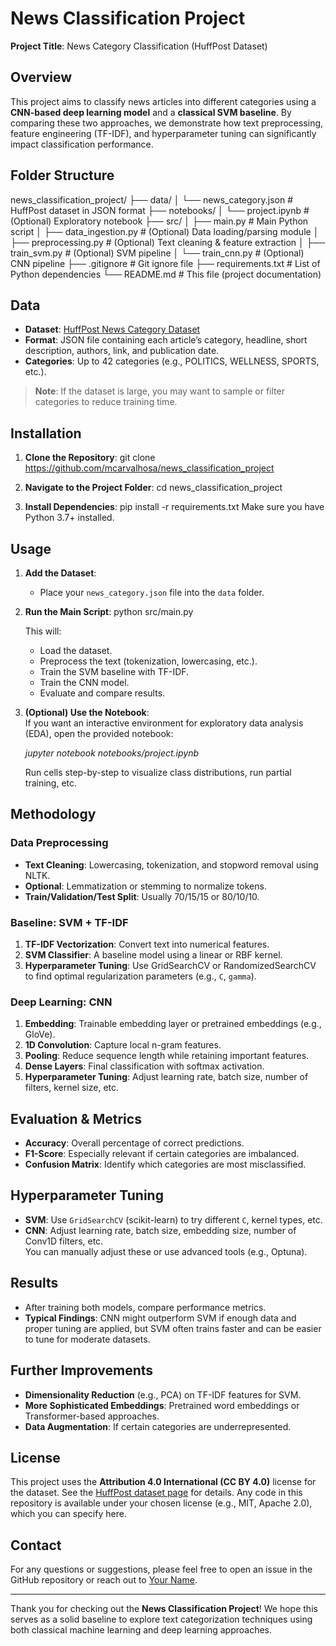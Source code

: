 # News Classification Project

**Project Title**: News Category Classification (HuffPost Dataset)

## Overview
This project aims to classify news articles into different categories using a **CNN-based deep learning model** and a **classical SVM baseline**. By comparing these two approaches, we demonstrate how text preprocessing, feature engineering (TF-IDF), and hyperparameter tuning can significantly impact classification performance.

## Folder Structure

news_classification_project/
├── data/
│   └── news_category.json       # HuffPost dataset in JSON format
├── notebooks/
│   └── project.ipynb            # (Optional) Exploratory notebook
├── src/
│   ├── main.py                  # Main Python script
│   ├── data_ingestion.py        # (Optional) Data loading/parsing module
│   ├── preprocessing.py         # (Optional) Text cleaning & feature extraction
│   ├── train_svm.py            # (Optional) SVM pipeline
│   └── train_cnn.py            # (Optional) CNN pipeline
├── .gitignore                   # Git ignore file
├── requirements.txt             # List of Python dependencies
└── README.md                    # This file (project documentation)


## Data
- **Dataset**: [HuffPost News Category Dataset](https://www.kaggle.com/datasets/rmisra/news-category-dataset)
- **Format**: JSON file containing each article’s category, headline, short description, authors, link, and publication date.
- **Categories**: Up to 42 categories (e.g., POLITICS, WELLNESS, SPORTS, etc.).

> **Note**: If the dataset is large, you may want to sample or filter categories to reduce training time.

## Installation
1. **Clone the Repository**:
   git clone https://github.com/mcarvalhosa/news_classification_project   

2. **Navigate to the Project Folder**:
   cd news_classification_project
   
3. **Install Dependencies**:
   pip install -r requirements.txt
Make sure you have Python 3.7+ installed.

## Usage

1. **Add the Dataset**:  
   - Place your `news_category.json` file into the `data` folder.

2. **Run the Main Script**:
    python src/main.py
   
   This will:
   - Load the dataset.
   - Preprocess the text (tokenization, lowercasing, etc.).
   - Train the SVM baseline with TF-IDF.
   - Train the CNN model.
   - Evaluate and compare results.

3. **(Optional) Use the Notebook**:  
   If you want an interactive environment for exploratory data analysis (EDA), open the provided notebook:
   
   *jupyter notebook notebooks/project.ipynb*
   
   Run cells step-by-step to visualize class distributions, run partial training, etc.

## Methodology

### Data Preprocessing
- **Text Cleaning**: Lowercasing, tokenization, and stopword removal using NLTK.
- **Optional**: Lemmatization or stemming to normalize tokens.
- **Train/Validation/Test Split**: Usually 70/15/15 or 80/10/10.

### Baseline: SVM + TF-IDF
1. **TF-IDF Vectorization**: Convert text into numerical features.
2. **SVM Classifier**: A baseline model using a linear or RBF kernel.
3. **Hyperparameter Tuning**: Use GridSearchCV or RandomizedSearchCV to find optimal regularization parameters (e.g., `C`, `gamma`).

### Deep Learning: CNN
1. **Embedding**: Trainable embedding layer or pretrained embeddings (e.g., GloVe).
2. **1D Convolution**: Capture local n-gram features.
3. **Pooling**: Reduce sequence length while retaining important features.
4. **Dense Layers**: Final classification with softmax activation.
5. **Hyperparameter Tuning**: Adjust learning rate, batch size, number of filters, kernel size, etc.

## Evaluation & Metrics
- **Accuracy**: Overall percentage of correct predictions.
- **F1-Score**: Especially relevant if certain categories are imbalanced.
- **Confusion Matrix**: Identify which categories are most misclassified.

## Hyperparameter Tuning
- **SVM**: Use `GridSearchCV` (scikit-learn) to try different `C`, kernel types, etc.
- **CNN**: Adjust learning rate, batch size, embedding size, number of Conv1D filters, etc.  
  You can manually adjust these or use advanced tools (e.g., Optuna).

## Results
- After training both models, compare performance metrics.  
- **Typical Findings**: CNN might outperform SVM if enough data and proper tuning are applied, but SVM often trains faster and can be easier to tune for moderate datasets.

## Further Improvements
- **Dimensionality Reduction** (e.g., PCA) on TF-IDF features for SVM.
- **More Sophisticated Embeddings**: Pretrained word embeddings or Transformer-based approaches.
- **Data Augmentation**: If certain categories are underrepresented.

## License
This project uses the **Attribution 4.0 International (CC BY 4.0)** license for the dataset. See the [HuffPost dataset page](https://www.kaggle.com/datasets/rmisra/news-category-dataset) for details. Any code in this repository is available under your chosen license (e.g., MIT, Apache 2.0), which you can specify here.

## Contact
For any questions or suggestions, please feel free to open an issue in the GitHub repository or reach out to [Your Name](mailto:youremail@example.com). 

---

Thank you for checking out the **News Classification Project**! We hope this serves as a solid baseline to explore text categorization techniques using both classical machine learning and deep learning approaches.